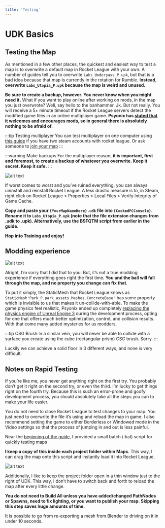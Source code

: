```yaml
---
title: 'Testing'
---
```

# UDK Basics

## Testing the Map

As mentioned in a few other places, the quickest and easiest way to test a map is to overwrite a default map in Rocket League with your own. A number of guides tell you to overwrite `Labs_Underpass_P.upk`, but that is a bad idea because that map is currently in the rotation for Rumble. **Instead, overwrite `Labs_Utopia_P.upk` because the map is weird and unused.**

**Be sure to create a backup, however. You never know when you might need it.** What if you want to play online after working on mods, in the map you just overwrote? Well, say hello to the banhammer. Jk. But not really. You will receive a 5+ minute timeout if the Rocket League servers detect the modified game files in an online multiplayer game. **Psyonix has [stated that it welcomes and encourages mods](../../more/psyonix), so in general there is absolutely nothing to be afraid of.**

:::tip Testing multiplayer
You can test multiplayer on one computer using [this guide](https://steamcommunity.com/sharedfiles/filedetails/?id=311943358) if you have two steam accounts with rocket league. Or ask someone to [join your map](../multiplayer/01_multiplayer.html#testing-multiplayer)
:::

:::warning Make backups
For the multiplayer reason, **it is important, first and foremost, to create a backup of whatever you overwrite. Keep it secret. Keep it safe.**
:::

![alt text](~@images/UDK/basics/image229.png "May it be a light for you in dark places, when all other lights go out.")

If worst comes to worst and you’ve ruined everything, you can always uninstall and reinstall Rocket League. A less drastic measure is to, in Steam, right click on Rocket League > Properties > Local Files > Verify Integrity of Game Cache.

**Copy and paste your `{YourMapNameHere}.udk` file into `{CookedPCConsole}`. Rename it to `Labs_Utopia_P.upk` (note that the file extension changes from .udk to .upk). Alternatively, use the BSFQTM script from earlier in the guide.**
<!-- 
RL will not crash anymore if you load exhibition or local match
**Hop into Training and enjoy! (Note - RL will crash if you load an Exhibition or Local match)** -->
**Hop into Training and enjoy!**

## Modding experience

![alt text](~@images/UDK/basics/image49.jpg "I’m sorry")

Alright, I’m sorry that I did that to you. But, it’s not a true modding experience if everything goes right the first time. **You and the ball will fall through the map, and no property you change can fix that.**

To put it simply, the StaticMesh that Rocket League knows as `StaticMesh'Park_P.park_assets.Meshes.ConcreteBase'` has some property which is invisible to us that makes it un-collide-with-able. To make the game physics feel realistic, Psyonix ended up completely [replacing the physics engine of Unreal Engine 3](https://www.youtube.com/watch?v=ueEmiDM94IE) during the development process, opting for one that offers much better optimization, control, and collision results. With that come many added mysteries for us modders.

:::tip CSG Brush
In a similar vein, you will never be able to collide with a surface you create using the cube (rectangular prism) CSG brush. Sorry.
:::

Luckily we can achieve a solid floor in 3 different ways, and none is very difficult.

## Notes on Rapid Testing

If you’re like me, you never get anything right on the first try. You probably don’t get it right on the second try, or even the third. I’m lucky to get things right on the fourth try. Because this is such an error-prone and goofy development process, you should absolutely take all the steps you can to make your life easier.

You do not need to close Rocket League to test changes to your map. You just need to overwrite the file it’s using and reload the map in game. I also recommend setting the game to either Borderless or Windowed mode in the Video settings so that the process of jumping in and out is less painful.

Near the [beginning of the guide](../essential/windows.html#batch-script-for-quickly-testing-maps-bsfqtm), I provided a small batch (.bat) script for quickly testing maps

**I keep a copy of this inside each project folder within Maps.** This way, I can drag the map onto this script and instantly load it into Rocket League.

![alt text](~@images/UDK/basics/image172.png "Thin windows for thin margins of error")

Additionally, I like to keep the project folder open in a thin window just to the right of UDK. This way, I don’t have to switch back and forth to reload the map after every little change.

**You do not need to Build All unless you have added/changed PathNodes or Spawns, need to fix lighting, or you want to publish your map. Skipping this step saves huge amounts of time.**

It is possible to go from re-exporting a mesh from Blender to driving on it in under 10 seconds.